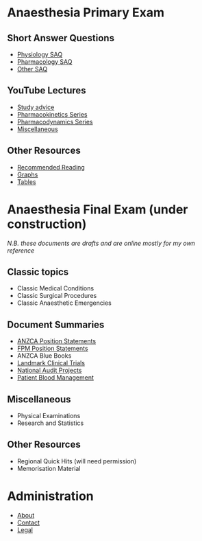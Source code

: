 # Anaesthesia Primary Exam

## Short Answer Questions
- [Physiology SAQ](pex/saqs/physiology/)
- [Pharmacology SAQ](pex/saqs/pharmacology/)
- [Other SAQ](pex/saqs/other/)

## YouTube Lectures
- [Study advice](pex/lectures/study_advice.md)
- [Pharmacokinetics Series](pex/lectures/pharmacokinetics_series.md)
- [Pharmacodynamics Series](pex/lectures/pharmacodynamics_series.md)
- [Miscellaneous](pex/lectures/miscellaneous.md)

## Other Resources
- [Recommended Reading](pex/other/recommended_reading.md)
- [Graphs](pex/other/graphs/)
- [Tables](pex/other/tables/)

# Anaesthesia Final Exam (under construction)

*N.B. these documents are drafts and are online mostly for my own reference*

## Classic topics
- Classic Medical Conditions
- Classic Surgical Procedures
- Classic Anaesthetic Emergencies

## Document Summaries
- [ANZCA Position Statements](fex/summaries/anzca_ps/)
- [FPM Position Statements](fex/summaries/fpm_ps/)
- ANZCA Blue Books
- [Landmark Clinical Trials](fex/summaries/trials/)
- [National Audit Projects](fex/summaries/nap/)
- [Patient Blood Management](fex/summaries/pbm/)

## Miscellaneous
- Physical Examinations
- Research and Statistics

## Other Resources
- Regional Quick Hits (will need permission)
- Memorisation Material

# Administration
- [About](admin/about_ketamine_nightmares.md)
- [Contact](admin/contact.md)
- [Legal](admin/legal.md)